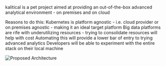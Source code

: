 kalitical is a pet project aimed at providing an out-of-the-box advanced analytical environment - on premises and on cloud


Reasons to do this:
	Kubernetes is platform agnostic - i.e. cloud provider or on premises agnostic - making it an ideal target platform
	Big data platforms are rife with underutilizing resources - trying to consolidate resources will help with cost
	Automating this will provide a lower bar of entry to trying advanced analytics
	Developers will be able to experiment with the entire stack on their local machine



![Proposed Architecture](http:https://bitbucket.org/zerodown524/kalitical/src/resources/kalitical_proposed_architecture.jpeg)
